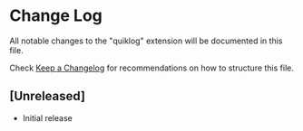 # Change Log

All notable changes to the "quiklog" extension will be documented in this file.

Check [Keep a Changelog](http://keepachangelog.com/) for recommendations on how to structure this file.

## [Unreleased]

- Initial release